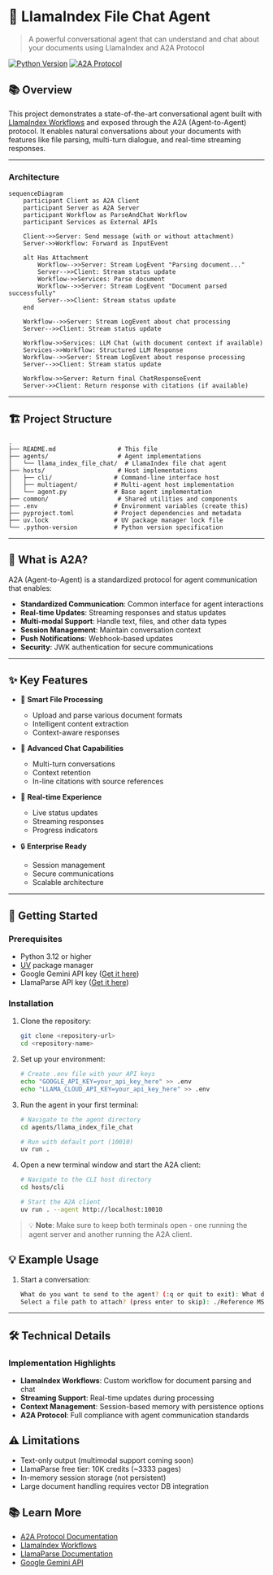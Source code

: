 # 🤖 LlamaIndex File Chat Agent

> A powerful conversational agent that can understand and chat about your documents using LlamaIndex and A2A Protocol

[![Python Version](https://img.shields.io/badge/python-3.12+-blue.svg)](https://www.python.org/downloads/)
[![A2A Protocol](https://img.shields.io/badge/A2A-Protocol-orange.svg)](https://google.github.io/A2A/)

## 📚 Overview

This project demonstrates a state-of-the-art conversational agent built with [LlamaIndex Workflows](https://docs.llamaindex.ai/en/stable/understanding/workflows/) and exposed through the A2A (Agent-to-Agent) protocol. It enables natural conversations about your documents with features like file parsing, multi-turn dialogue, and real-time streaming responses.

---

### Architecture

```mermaid
sequenceDiagram
    participant Client as A2A Client
    participant Server as A2A Server
    participant Workflow as ParseAndChat Workflow
    participant Services as External APIs

    Client->>Server: Send message (with or without attachment)
    Server->>Workflow: Forward as InputEvent

    alt Has Attachment
        Workflow-->>Server: Stream LogEvent "Parsing document..."
        Server-->>Client: Stream status update
        Workflow->>Services: Parse document
        Workflow-->>Server: Stream LogEvent "Document parsed successfully"
        Server-->>Client: Stream status update
    end

    Workflow-->>Server: Stream LogEvent about chat processing
    Server-->>Client: Stream status update

    Workflow->>Services: LLM Chat (with document context if available)
    Services->>Workflow: Structured LLM Response
    Workflow-->>Server: Stream LogEvent about response processing
    Server-->>Client: Stream status update

    Workflow->>Server: Return final ChatResponseEvent
    Server->>Client: Return response with citations (if available)
```

---

## 🏗️ Project Structure

```
.
├── README.md                 # This file
├── agents/                   # Agent implementations
│   └── llama_index_file_chat/  # LlamaIndex file chat agent
├── hosts/                    # Host implementations
│   ├── cli/                 # Command-line interface host
│   ├── multiagent/          # Multi-agent host implementation
│   └── agent.py             # Base agent implementation
├── common/                   # Shared utilities and components
├── .env                     # Environment variables (create this)
├── pyproject.toml           # Project dependencies and metadata
├── uv.lock                  # UV package manager lock file
└── .python-version          # Python version specification
```

---

## 🔑 What is A2A?

A2A (Agent-to-Agent) is a standardized protocol for agent communication that enables:

- **Standardized Communication**: Common interface for agent interactions
- **Real-time Updates**: Streaming responses and status updates
- **Multi-modal Support**: Handle text, files, and other data types
- **Session Management**: Maintain conversation context
- **Push Notifications**: Webhook-based updates
- **Security**: JWK authentication for secure communications

---

## ✨ Key Features

- 📄 **Smart File Processing**

  - Upload and parse various document formats
  - Intelligent content extraction
  - Context-aware responses

- 💬 **Advanced Chat Capabilities**

  - Multi-turn conversations
  - Context retention
  - In-line citations with source references

- 🔄 **Real-time Experience**

  - Live status updates
  - Streaming responses
  - Progress indicators

- 🔒 **Enterprise Ready**
  - Session management
  - Secure communications
  - Scalable architecture

---

## 🚀 Getting Started

### Prerequisites

- Python 3.12 or higher
- [UV](https://docs.astral.sh/uv/) package manager
- Google Gemini API key ([Get it here](https://aistudio.google.com/))
- LlamaParse API key ([Get it here](https://cloud.llamaindex.ai/project/073112ec-6bcb-464a-bbbe-0915fe1fff6b))

### Installation

1. Clone the repository:

   ```bash
   git clone <repository-url>
   cd <repository-name>
   ```

2. Set up your environment:

   ```bash
   # Create .env file with your API keys
   echo "GOOGLE_API_KEY=your_api_key_here" >> .env
   echo "LLAMA_CLOUD_API_KEY=your_api_key_here" >> .env
   ```

3. Run the agent in your first terminal:

   ```bash
   # Navigate to the agent directory
   cd agents/llama_index_file_chat

   # Run with default port (10010)
   uv run .
   ```

4. Open a new terminal window and start the A2A client:

   ```bash
   # Navigate to the CLI host directory
   cd hosts/cli

   # Start the A2A client
   uv run . --agent http://localhost:10010
   ```

> 💡 **Note**: Make sure to keep both terminals open - one running the agent server and another running the A2A client.

## 💡 Example Usage

1. Start a conversation:
   ```bash
   What do you want to send to the agent? (:q or quit to exit): What does this file talk about?
   Select a file path to attach? (press enter to skip): ./Reference MSA Document.pdf
   ```

---

## 🛠️ Technical Details

### Implementation Highlights

- **LlamaIndex Workflows**: Custom workflow for document parsing and chat
- **Streaming Support**: Real-time updates during processing
- **Context Management**: Session-based memory with persistence options
- **A2A Protocol**: Full compliance with agent communication standards

## ⚠️ Limitations

- Text-only output (multimodal support coming soon)
- LlamaParse free tier: 10K credits (~3333 pages)
- In-memory session storage (not persistent)
- Large document handling requires vector DB integration

## 📚 Learn More

- [A2A Protocol Documentation](https://google.github.io/A2A/#/documentation)
- [LlamaIndex Workflows](https://docs.llamaindex.ai/en/stable/understanding/workflows/)
- [LlamaParse Documentation](https://github.com/run-llama/llama_cloud_services/blob/main/parse.md)
- [Google Gemini API](https://ai.google.dev/gemini-api)

